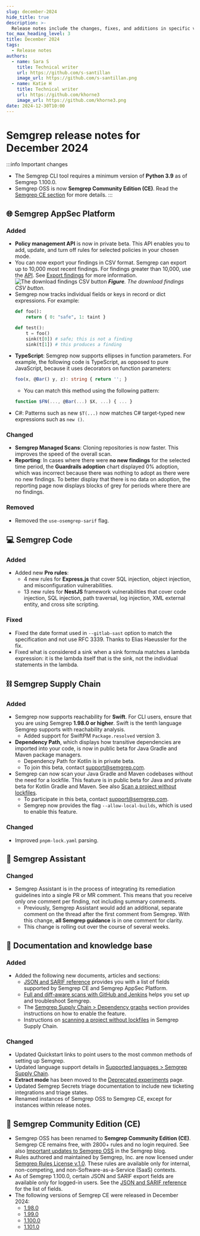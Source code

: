 ```yaml
---
slug: december-2024
hide_title: true
description: >-
  Release notes include the changes, fixes, and additions in specific versions of Semgrep.
toc_max_heading_level: 3
title: December 2024
tags:
  - Release notes
authors:
  - name: Sara S
    title: Technical writer
    url: https://github.com/s-santillan
    image_url: https://github.com/s-santillan.png
  - name: Katie H
    title: Technical writer
    url: https://github.com/khorne3
    image_url: https://github.com/khorne3.png
date: 2024-12-30T10:00
---
```


# Semgrep release notes for December 2024

:::info Important changes
- The Semgrep CLI tool requires a minimum version of **Python 3.9** as of Semgrep 1.100.0.
- Semgrep OSS is now **Semgrep Community Edition (CE)**. Read the [Semgrep CE section](#-semgrep-community-edition-ce) for more details.
:::

## 🌐 Semgrep AppSec Platform

### Added

- **Policy management API** is now in private beta. This API enables you to add, update, and turn off rules for selected policies in your chosen mode.
- You can now export your findings in CSV format. Semgrep can export up to 10,000 most recent findings. For findings greater than 10,000, use the [<i class="fas fa-external-link fa-xs"></i> API](https://semgrep.dev/api/v1/docs/). See [Export findings](/semgrep-code/findings#export-findings) for more information.
  ![The download findings CSV button](/img/download-csv.png#md-width)
  _**Figure**. The download findings CSV button._
- Semgrep now tracks individual fields or keys in record or dict expressions. For example:
  ```python
  def foo():
      return { 0: "safe", 1: taint }
  
  def test():
      t = foo()
      sink(t[0]) # safe; this is not a finding
      sink(t[1]) # this produces a finding
  ```
- **TypeScript**: Semgrep now supports ellipses in function parameters. For
example, the following code is TypeScript, as opposed to pure JavaScript, because it uses decorators on function parameters:
  ```typescript
  foo(x, @Bar() y, z): string { return ''; }
  ```
  - You can match this method using the following pattern:
  ```typescript
  function $FN(..., @Bar(...) $X, ...) { ... }
  ```
- C#: Patterns such as new `$T(...)` now matches C# target-typed new expressions such as `new ()`.

### Changed

- **Semgrep Managed Scans**: Cloning repositories is now faster. This improves the speed of the overall scan.
- **Reporting**: In cases where there were **no new findings** for the selected time period, the **Guardrails adoption** chart displayed 0% adoption, which was incorrect because there was nothing to adopt as there were no new findings. To better display that there is no data on adoption, the reporting page now displays blocks of grey for periods where there are no findings.

### Removed

- Removed the `use-osemgrep-sarif` flag.

## 💻 Semgrep Code

### Added

- Added new **Pro rules**:
  - 4 new rules for **Express.js** that cover SQL injection, object injection, and misconfiguration vulnerabilities.
  - 13 new rules for **NestJS** framework vulnerabilities that cover code injection, SQL injection, path traversal, log injection, XML external entity, and cross site scripting.

### Fixed

<!-- vale off -->
- Fixed the date format used in `--gitlab-sast` option to match the specification and not use RFC 3339. Thanks to Elias Haeussler for the fix.
- Fixed what is considered a sink when a sink formula matches a lambda expression: it is the lambda itself that is the sink, not the individual statements in the lambda.
<!-- vale on -->

## ⛓️ Semgrep Supply Chain

### Added

- Semgrep now supports reachability for **Swift**. For CLI users, ensure that you are using Semgrep **1.98.0 or higher**. Swift is the tenth language Semgrep supports with reachability analysis.
  - Added support for SwiftPM `Package.resolved` version 3.
- **Dependency Path**, which displays how transitive dependencies are imported into your code, is now in public beta for Java Gradle and Maven package managers.
  - Dependency Path for Kotlin is in private beta.
  - To join this beta, contact [<i class="fa-regular fa-envelope"></i> support@semgrep.com](mailto:support@semgrep.com).
- Semgrep can now scan your Java Gradle and Maven codebases without the need for a lockfile. This feature is in public beta for Java and private beta for Kotlin Gradle and Maven. See also [Scan a project without lockfiles](/semgrep-supply-chain/getting-started#scan-a-project-without-lockfiles-beta).
  - To participate in this beta, contact [<i class="fa-regular fa-envelope"></i> support@semgrep.com](mailto:support@semgrep.com).
  - Semgrep now provides the flag `--allow-local-builds`, which is used to enable this feature.

### Changed

- Improved `pnpm-lock.yaml` parsing.

## 🤖 Semgrep Assistant 

### Changed

- Semgrep Assistant is in the process of integrating its remediation guidelines into a single PR or MR comment. This means that you receive only one comment per finding, not including summary comments.
  - Previously, Semgrep Assistant would add an additional, separate comment on the thread after the first comment from Semgrep. With this change, **all Semgrep guidance** is in one comment for clarity.
  - This change is rolling out over the course of several weeks.

## 📝 Documentation and knowledge base

### Added

- Added the following new documents, articles and sections:
  - [JSON and SARIF reference](/semgrep-appsec-platform/json-and-sarif) provides you with a list of fields supported by Semgrep CE and Semgrep AppSec Platform.
  - [Full and diff-aware scans with GitHub and Jenkins](/kb/semgrep-ci/jenkins-diff-scans) helps you set up and troubleshoot Semgrep.
  - The [Semgrep Supply Chain > Dependency graphs](/semgrep-supply-chain/dependency-search#dependency-paths-beta) section provides instructions on how to enable the feature.
  - Instructions on [scanning a project without lockfiles](/semgrep-supply-chain/getting-started#scan-a-project-without-lockfiles-beta) in Semgrep Supply Chain. 

### Changed

- Updated Quickstart links to point users to the most common methods of setting up Semgrep.
- Updated language support details in [Supported languages > Semgrep Supply Chain](/supported-languages#semgrep-supply-chain).
- **Extract mode** has been moved to the [Deprecated experiments](/writing-rules/experiments/deprecated-experiments) page.
- Updated Semgrep Secrets triage documentation to include new ticketing integrations and triage states.
- Renamed instances of Semgrep OSS to Semgrep CE, except for instances within release notes.

## 🔧 Semgrep Community Edition (CE)

- Semgrep OSS has been renamed to **Semgrep Community Edition (CE)**. Semgrep CE remains free, with 2800+ rules and no login required. See also [<i class="fas fa-external-link fa-xs"></i> Important updates to Semgrep OSS](https://semgrep.dev/blog/2024/important-updates-to-semgrep-oss/) in the Semgrep blog.
- Rules authored and maintained by Semgrep, Inc. are now licensed under [<i class="fas fa-external-link fa-xs"></i> Semgrep Rules License v.1.0](https://semgrep.dev/legal/rules-license/). These rules are available only for internal, non-competing, and non-Software-as-a-Service (SaaS) contexts.
- As of Semgrep 1.100.0, certain JSON and SARIF export fields are available only for logged-in users. See the [JSON and SARIF reference](/semgrep-appsec-platform/json-and-sarif) for the list of fields.
- The following versions of Semgrep CE were released in December 2024:
  - [<i class="fas fa-external-link fa-xs"></i> 1.98.0](https://github.com/semgrep/semgrep/releases/tag/v1.98.0)
  - [<i class="fas fa-external-link fa-xs"></i> 1.99.0](https://github.com/semgrep/semgrep/releases/tag/v1.99.0)
  - [<i class="fas fa-external-link fa-xs"></i> 1.100.0](https://github.com/semgrep/semgrep/releases/tag/v1.100.0)
  - [<i class="fas fa-external-link fa-xs"></i> 1.101.0](https://github.com/semgrep/semgrep/releases/tag/v1.101.0)
